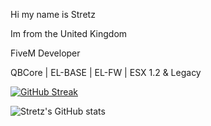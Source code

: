 Hi my name is Stretz

Im from the United Kingdom

FiveM Developer

QBCore | EL-BASE | EL-FW | ESX 1.2 & Legacy


[![GitHub Streak](https://streak-stats.demolab.com/?user=stretz)](https://git.io/streak-stats)

![Stretz's GitHub stats](https://github-readme-stats.vercel.app/api?username=stretza&hide=contribs,prs)
